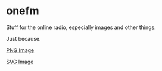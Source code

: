 # onefm
Stuff for the online radio, especially images and other things.

Just because.

[PNG Image](https://github.com/PeGaSuS-Coder/onefm/blob/main/logo.png)

[SVG Image](https://github.com/PeGaSuS-Coder/onefm/blob/main/logo.svg)


